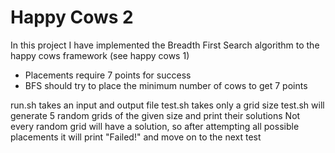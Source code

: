 # Happy Cows 2

In this project I have implemented the Breadth First Search algorithm to the
happy cows framework (see happy cows 1)

- Placements require 7 points for success
- BFS should try to place the minimum number of cows to get 7 points

run.sh takes an input and output file
test.sh takes only a grid size
test.sh will generate 5 random grids of the given size and print their solutions
Not every random grid will have a solution, so after attempting all possible placements
it will print "Failed!" and move on to the next test
